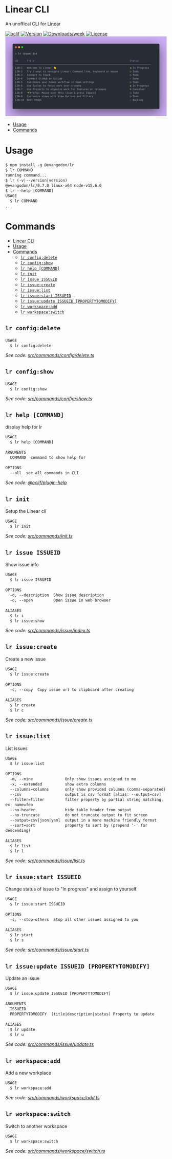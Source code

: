 Linear CLI
==========

An unoffical CLI for [Linear](https://linear.app/)

[![oclif](https://img.shields.io/badge/cli-oclif-brightgreen.svg)](https://oclif.io)
[![Version](https://img.shields.io/npm/v/linear-cli.svg)](https://npmjs.org/package/linear-cli)
[![Downloads/week](https://img.shields.io/npm/dw/linear-cli.svg)](https://npmjs.org/package/linear-cli)
[![License](https://img.shields.io/npm/l/linear-cli.svg)](https://github.com/egodon/linear-cli/blob/master/package.json)
![screenshot of linear list](src/assets/readme-banner.png)

<!-- toc -->
* [Usage](#usage)
* [Commands](#commands)
<!-- tocstop -->
# Usage
<!-- usage -->
```sh-session
$ npm install -g @evangodon/lr
$ lr COMMAND
running command...
$ lr (-v|--version|version)
@evangodon/lr/0.7.0 linux-x64 node-v15.6.0
$ lr --help [COMMAND]
USAGE
  $ lr COMMAND
...
```
<!-- usagestop -->
# Commands
<!-- commands -->
- [Linear CLI](#linear-cli)
- [Usage](#usage)
- [Commands](#commands)
  - [`lr config:delete`](#lr-configdelete)
  - [`lr config:show`](#lr-configshow)
  - [`lr help [COMMAND]`](#lr-help-command)
  - [`lr init`](#lr-init)
  - [`lr issue ISSUEID`](#lr-issue-issueid)
  - [`lr issue:create`](#lr-issuecreate)
  - [`lr issue:list`](#lr-issuelist)
  - [`lr issue:start ISSUEID`](#lr-issuestart-issueid)
  - [`lr issue:update ISSUEID [PROPERTYTOMODIFY]`](#lr-issueupdate-issueid-propertytomodify)
  - [`lr workspace:add`](#lr-workspaceadd)
  - [`lr workspace:switch`](#lr-workspaceswitch)

## `lr config:delete`

```
USAGE
  $ lr config:delete
```

_See code: [src/commands/config/delete.ts](https://github.com/evangodon/linear-cli/blob/v0.7.0/src/commands/config/delete.ts)_

## `lr config:show`

```
USAGE
  $ lr config:show
```

_See code: [src/commands/config/show.ts](https://github.com/evangodon/linear-cli/blob/v0.7.0/src/commands/config/show.ts)_

## `lr help [COMMAND]`

display help for lr

```
USAGE
  $ lr help [COMMAND]

ARGUMENTS
  COMMAND  command to show help for

OPTIONS
  --all  see all commands in CLI
```

_See code: [@oclif/plugin-help](https://github.com/oclif/plugin-help/blob/v3.2.2/src/commands/help.ts)_

## `lr init`

Setup the Linear cli

```
USAGE
  $ lr init
```

_See code: [src/commands/init.ts](https://github.com/evangodon/linear-cli/blob/v0.7.0/src/commands/init.ts)_

## `lr issue ISSUEID`

Show issue info

```
USAGE
  $ lr issue ISSUEID

OPTIONS
  -d, --description  Show issue description
  -o, --open         Open issue in web browser

ALIASES
  $ lr i
  $ lr issue:show
```

_See code: [src/commands/issue/index.ts](https://github.com/evangodon/linear-cli/blob/v0.7.0/src/commands/issue/index.ts)_

## `lr issue:create`

Create a new issue

```
USAGE
  $ lr issue:create

OPTIONS
  -c, --copy  Copy issue url to clipboard after creating

ALIASES
  $ lr create
  $ lr c
```

_See code: [src/commands/issue/create.ts](https://github.com/evangodon/linear-cli/blob/v0.7.0/src/commands/issue/create.ts)_

## `lr issue:list`

List issues

```
USAGE
  $ lr issue:list

OPTIONS
  -m, --mine              Only show issues assigned to me
  -x, --extended          show extra columns
  --columns=columns       only show provided columns (comma-separated)
  --csv                   output is csv format [alias: --output=csv]
  --filter=filter         filter property by partial string matching, ex: name=foo
  --no-header             hide table header from output
  --no-truncate           do not truncate output to fit screen
  --output=csv|json|yaml  output in a more machine friendly format
  --sort=sort             property to sort by (prepend '-' for descending)

ALIASES
  $ lr list
  $ lr l
```

_See code: [src/commands/issue/list.ts](https://github.com/evangodon/linear-cli/blob/v0.7.0/src/commands/issue/list.ts)_

## `lr issue:start ISSUEID`

Change status of issue to "In progress" and assign to yourself.

```
USAGE
  $ lr issue:start ISSUEID

OPTIONS
  -s, --stop-others  Stop all other issues assigned to you

ALIASES
  $ lr start
  $ lr s
```

_See code: [src/commands/issue/start.ts](https://github.com/evangodon/linear-cli/blob/v0.7.0/src/commands/issue/start.ts)_

## `lr issue:update ISSUEID [PROPERTYTOMODIFY]`

Update an issue

```
USAGE
  $ lr issue:update ISSUEID [PROPERTYTOMODIFY]

ARGUMENTS
  ISSUEID
  PROPERTYTOMODIFY  (title|description|status) Property to update

ALIASES
  $ lr update
  $ lr u
```

_See code: [src/commands/issue/update.ts](https://github.com/evangodon/linear-cli/blob/v0.7.0/src/commands/issue/update.ts)_

## `lr workspace:add`

Add a new workplace

```
USAGE
  $ lr workspace:add
```

_See code: [src/commands/workspace/add.ts](https://github.com/evangodon/linear-cli/blob/v0.7.0/src/commands/workspace/add.ts)_

## `lr workspace:switch`

Switch to another workspace

```
USAGE
  $ lr workspace:switch
```

_See code: [src/commands/workspace/switch.ts](https://github.com/evangodon/linear-cli/blob/v0.7.0/src/commands/workspace/switch.ts)_
<!-- commandsstop -->
